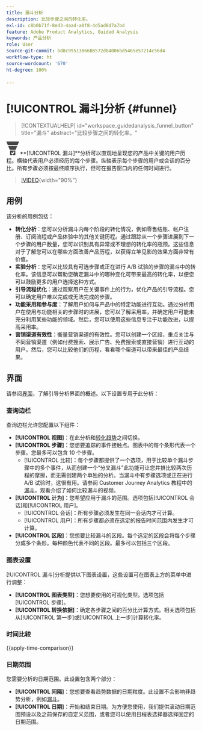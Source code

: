 ```yaml
---
title: 漏斗分析
description: 比较步骤之间的转化率。
exl-id: c8b0b71f-8ed3-4aad-a0f8-4d5ad8d7a7bd
feature: Adobe Product Analytics, Guided Analysis
keywords: 产品分析
role: User
source-git-commit: bd8c9951386608572d84006bd5465e57214c56d4
workflow-type: ht
source-wordcount: '670'
ht-degree: 100%

---
```


# [!UICONTROL 漏斗]分析 {#funnel}

<!-- markdownlint-disable MD034 -->

>[!CONTEXTUALHELP]
>id="workspace_guidedanalysis_funnel_button"
>title="漏斗"
>abstract="比较步骤之间的转化率。"

<!-- markdownlint-enable MD034 -->

![ConversionFunnel](/help/assets/icons/ConversionFunnel.svg)**[!UICONTROL 漏斗&#x200B;]**分析可以直观地呈现您的产品中关键的用户历程。横轴代表用户必须经历的每个步骤。纵轴表示每个步骤的用户或会话的百分比。所有步骤必须按最终顺序执行，但可在报告窗口内的任何时间进行。

>[!VIDEO](https://video.tv.adobe.com/v/3421663/?quality=12&learn=on){width="90%"}

## 用例

该分析的用例包括：

* **转化分析**：您可以分析漏斗内每个阶段的转化情况，例如零售结账、帐户注册、订阅流程或产品体验中的其他关键历程。通过跟踪从一个步骤进展到下一个步骤的用户数量，您可以识别具有异常或不理想的转化率的瓶颈。这些信息对于了解您可以在哪些方面改善产品历程，以获得立竿见影的效果方面非常有价值。
* **实验分析**：您可以比较具有可选步骤或正在进行 A/B 试验的步骤的漏斗中的转化率。该信息可以帮助您确定漏斗中的哪种变化可带来最高的转化率，以便您可以鼓励更多的用户选择这种方式。
* **引导流程优化**：通过观察用户在关键事件上的行为，优化产品的引导流程。您可以确定用户难以完成或无法完成的步骤。
* **功能采用和参与度**：了解用户如何与产品中的特定功能进行互动。通过分析用户在使用与功能相关的步骤时的进展，您可以了解采用率，并确定用户可能未充分利用某些功能的领域。然后，您可以使用这些信息专注于功能改进，以提高采用率。
* **营销渠道有效性**：衡量营销渠道的有效性。您可以创建一个区段，重点关注与不同营销渠道（例如付费搜索、展示广告、免费搜索或直接营销）进行互动的用户。然后，您可以比较他们的历程，看看哪个渠道可以带来最佳的产品结果。

## 界面

请参阅[界面](../overview.md#interface)，了解引导分析界面的概述。以下设置专用于此分析：

### 查询边栏

查询边栏允许您配置以下组件：

* **[!UICONTROL 视图]**：在此分析和[转化趋势](conversion-trends.md)之间切换。
* **[!UICONTROL 步骤]**：您想要追踪的事件接触点。图表中的每个条形代表一个步骤。您最多可以包含 10 个步骤。
   * [!UICONTROL 比较]：每个步骤都提供了一个选项，用于比较单个漏斗步骤中的多个事件，从而创建一个“分叉漏斗”此功能可让您并排比较两次历程的摩擦，而无需创建两个单独的分析。当漏斗中有步骤选项或正在进行 A/B 试验时，这很有用。请参阅 Customer Journey Analytics 教程中的[漏斗](https://experienceleague.adobe.com/zh-hans/docs/customer-journey-analytics-learn/tutorials/guided-analysis/funnel)，观看介绍了如何比较漏斗的视频。
* **[!UICONTROL 计为]**：您希望应用于漏斗的范围。选项包括[!UICONTROL 会话]和[!UICONTROL 用户]。
   * [!UICONTROL 会话]：所有步骤必须发生在同一会话内才可计算。
   * [!UICONTROL 用户]：所有步骤都必须在选定的报告时间范围内发生才可计算。
* **[!UICONTROL 区段]**：您想要比较漏斗的区段。每个选定的区段会将每个步骤分成多个条形。每种颜色代表不同的区段。最多可以包括三个区段。

### 图表设置

[!UICONTROL 漏斗]分析提供以下图表设置，这些设置可在图表上方的菜单中进行调整：

* **[!UICONTROL 图表类型]**：您想要使用的可视化类型。选项包括[!UICONTROL 步骤]。
* **[!UICONTROL 转换依据]**：确定各步骤之间的百分比计算方式。相关选项包括从[!UICONTROL 第一步]或[!UICONTROL 上一步]计算转化率。

### 时间比较

{{apply-time-comparison}}



### 日期范围

您需要分析的日期范围。此设置包含两个部分：

* **[!UICONTROL 间隔]**：您想要查看趋势数据的日期粒度。此设置不会影响非趋势分析，例如[漏斗](funnel.md)。
* **[!UICONTROL 日期]**：开始和结束日期。为方便您使用，我们提供滚动日期范围预设以及之前保存的自定义范围，或者您可以使用日程表选择器选择固定的日期范围。

<!--
## Example

See below for an example of the analysis.

![Funnel time compare](../assets/funnel-compare.png)

-->
